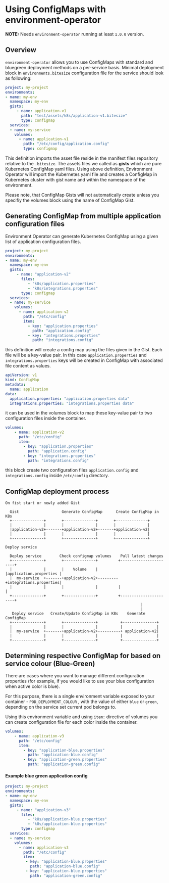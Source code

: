 # Using ConfigMaps with environment-operator

**NOTE:** Needs `environment-operator` running at least `1.0.0` version.

## Overview
`environment-operator` allows you to use ConfigMaps with standard and bluegreen deployment methods on a per-service basis. Minimal deployment block in `environments.bitesize` configuration file for the service should look as following:

```yaml
project: my-project
environments:
- name: my-env
  namespace: my-env
  gists:
     - name: application-v1
       path: "test/assets/k8s/application-v1.bitesize"
       type: configmap
  services:
  - name: my-service
    volumes:
      - name: application-v1
        path: "/etc/config/application.config"
        type: configmap
```

This definition imports the asset file reside in the manifest files repository relative to the `.bitesize`. The assets files we called as **gists** which are pure Kubernetes ConfigMap yaml files.
Using above definition, Environment Operator will import the Kubernetes yaml file and creates a ConfigMap in Kubernetes cluster with gist name and within the namespace of the environment.

Please note, that ConfigMap Gists will not automatically create unless you specifiy the volumes block using the name of ConfigMap Gist.


## Generating ConfigMap from multiple application configuration files

Environment Operator can generate Kubernetes ConfigMap using a given list of application configuration files.

```yaml
project: my-project
environments:
- name: my-env
  namespace: my-env
  gists:
     - name: "application-v2"
       files:
          - "k8s/application.properties"
          - "k8s/integrations.properties"
       type: configmap
  services:
  - name: my-service
    volumes:
      - name: application-v2
        path: "/etc/config"
        item:
          - key: "application.properties"
            path: "application.config"
          - key: "integrations.properties"
            path: "integrations.config"
```


this definition will create a config map using the files given in the Gist. Each file will be a key-value pair. In this case `application.properties` and `integrations.properties` keys will be created in ConfigMap with associated file content as values.

```yaml
apiVersion: v1
kind: ConfigMap
metadata:
  name: application
data:
  application.properties: "application.properties data"
  integrations.properties: "integrations.properties data"
```

it can be used in the volumes block to map these key-value pair to two configuration files inside the container.

```yaml
volumes:
    - name: application-v2
      path: "/etc/config"
      item:
        - key: "application.properties"
          path: "application.config"
        - key: "integrations.properties"
          path: "integrations.config"
```

this block create two configuration files `application.config` and `integrations.config` inside ``/etc/config`` directory.

## ConfigMap deployment process

```
On fist start or newly added Gist

  Gist                   Generate ConfigMap      Create ConfigMap in K8s
  +--------------+       +--------------+       +--------------+
  |              |       |              |       |              |
  |application-v2+-------+application-v2+-------+application-v2|
  |              |       |              |       |              |
  +--------------+       +--------------+       +--------------+

Deploy service

  Deploy service        Check configmap volumes    Pull latest changes
  +--------------+       +--------------+         +-----------------------+
  |              |       |    Volume    |         |application.properties |
  |  my-service  +-------+application-v2+---------+integrations.properties|
  |              |       |              |         |                       |
  +--------------+       +--------------+         +-----------------------+
                                                            |
                                                            |
   Deploy service   Create/Update ConfigMap in K8s    Generate ConfigMap
  +--------------+       +--------------+          +---------------+
  |              |       |              |          |               |
  |  my-service  +-------+application-v2+----------+ application-v2|
  |              |       |              |          |               |
  +--------------+       +--------------+          +---------------+
```

## Determining respective ConfigMap for based on service colour (Blue-Green)

There are cases where you want to manage different configuration properties (for example, if you would like to use your blue configuration when active color is blue).

For this purpose, there is a single environment variable exposed to your container - `POD_DEPLOYMENT_COLOUR` ,  with the value of either `blue` or `green`, depending on the service set current pod belongs to.

Using this environment variable and using `item:` directive of volumes you can create configuration file for each color inside the container.


```yaml
volumes:
    - name: application-v3
      path: "/etc/config"
      item:
        - key: "application-blue.properties"
          path: "application-blue.config"
        - key: "application-green.properties"
          path: "application-green.config"
```


#### Example blue green application config

```yaml
project: my-project
environments:
- name: my-env
  namespace: my-env
  gists:
     - name: "application-v3"
       files:
          - "k8s/application-blue.properties"
          - "k8s/application-blue.properties"
       type: configmap
  services:
  - name: my-service
    volumes:
      - name: application-v3
        path: "/etc/config"
        item:
         - key: "application-blue.properties"
           path: "application-blue.config"
         - key: "application-blue.properties"
           path: "application-green.config"
```